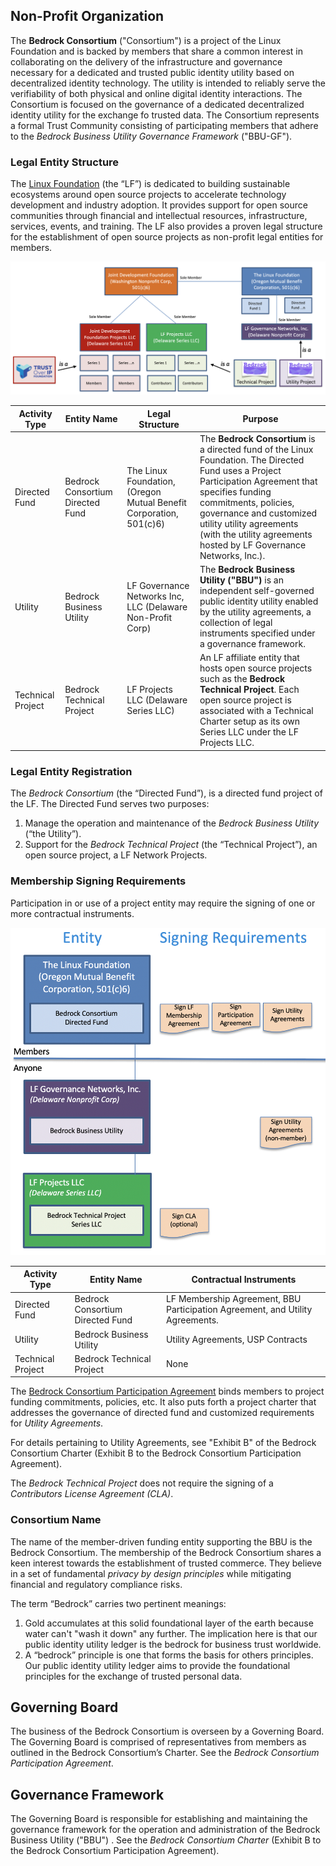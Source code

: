 
## Non-Profit Organization
The **Bedrock Consortium** ("Consortium") is a project of the Linux Foundation and is backed by members that share a common interest in collaborating on the delivery of the infrastructure and governance necessary for a dedicated and trusted public identity utility based on decentralized identity technology. The utility is intended to reliably serve the verifiability of both physical and online digital identity interactions. The Consortium is focused on the governance of a dedicated decentralized identity utility for the exchange fo trusted data. The Consortium represents a formal Trust Community consisting of participating members that adhere to the *Bedrock Business Utility Governance Framework* ("BBU-GF").

### Legal Entity Structure
The [Linux Foundation](https://www.linuxfoundation.org/) (the “LF”) is dedicated to building sustainable ecosystems around open source projects to accelerate technology development and industry adoption. It provides support for open source communities through financial and intellectual resources, infrastructure, services, events, and training. The LF also provides a proven legal structure for the establishment of open source projects as non-profit legal entities for members.

![lf_legal_entity_structure](../img/lf_legal_entity_structure.png)

Activity Type | Entity Name | Legal Structure | Purpose |
| --- | --- | --- | --- |
| Directed Fund | Bedrock Consortium Directed Fund | The Linux Foundation, (Oregon Mutual Benefit Corporation, 501(c)6) | The **Bedrock Consortium** is a directed fund of the Linux Foundation. The Directed Fund uses a Project Participation Agreement that specifies funding commitments, policies, governance and customized utility utility agreements (with the utility agreements hosted by LF Governance Networks, Inc.). |
| Utility | Bedrock Business Utility | LF Governance Networks Inc, LLC (Delaware Non-Profit Corp) | The **Bedrock Business Utility ("BBU")** is an independent self-governed public identity utility enabled by the utility agreements, a collection of legal instruments specified under a governance framework. |
| Technical Project | Bedrock Technical Project | LF Projects LLC (Delaware Series LLC)  | An LF affiliate entity that hosts open source projects such as the **Bedrock Technical Project**. Each open source project is associated with a Technical Charter setup as its own Series LLC under the LF Projects LLC. |

### Legal Entity Registration
The *Bedrock Consortium* (the “Directed Fund”), is a directed fund project of the LF. The Directed Fund serves two purposes:

1. Manage the operation and maintenance of the *Bedrock Business Utility* (“the Utility”).
2. Support for the *Bedrock Technical Project* (the “Technical Project”), an open source project, a LF Network Projects.

### Membership Signing Requirements
Participation in or use of a project entity may require the signing of one or more contractual instruments.

![bbu_signing_reqs](../img/bbu-signing-reqs.png)

| Activity Type | Entity Name | Contractual Instruments |
| --- | --- | --- |
| Directed Fund | Bedrock Consortium Directed Fund | LF Membership Agreement, BBU Participation Agreement, and Utility Agreements. |
| Utility | Bedrock Business Utility | Utility Agreements, USP Contracts |
| Technical Project | Bedrock Technical Project | None |

The [Bedrock Consortium Participation Agreement](../gf_legal/contracts/bbu_partnership_agreement.docx) binds members to project funding commitments, policies, etc. It also puts forth a project charter that addresses the governance of directed fund and customized requirements for *Utility Agreements*.

For details pertaining to Utility Agreements, see "Exhibit B" of the Bedrock Consortium Charter (Exhibit B to the Bedrock Consortium Participation Agreement).

The *Bedrock Technical Project* does not require the signing of a *Contributors License Agreement (CLA)*.

### Consortium Name
The name of the member-driven funding entity supporting the BBU is the Bedrock Consortium. The membership of the Bedrock Consortium shares a keen interest towards the establishment of trusted commerce. They believe in a set of fundamental *privacy by design principles* while mitigating financial and regulatory compliance risks.

The term “Bedrock” carries two pertinent meanings:

1. Gold accumulates at this solid foundational layer of the earth because water can't "wash it down" any further. The implication here is that our public identity utility ledger is the bedrock for business trust worldwide.
2. A “bedrock” principle is one that forms the basis for others principles. Our public identity utility ledger aims to provide the foundational principles for the exchange of trusted personal data.

## Governing Board
The business of the Bedrock Consortium is overseen by a Governing Board.  The Governing Board is comprised of representatives from members as outlined in the Bedrock Consortium’s Charter. See the *Bedrock Consortium Participation Agreement*.

## Governance Framework
The Governing Board is responsible for establishing and maintaining the governance framework for the operation and administration of the Bedrock Business Utility ("BBU") . See the *Bedrock Consortium Charter* (Exhibit B to the Bedrock Consortium Participation Agreement).
